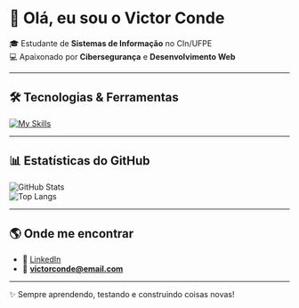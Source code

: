 # 👋 Olá, eu sou o Victor Conde

🎓 Estudante de **Sistemas de Informação** no CIn/UFPE  
💻 Apaixonado por **Cibersegurança** e **Desenvolvimento Web**   

---

## 🛠️ Tecnologias & Ferramentas
[![My Skills](https://skillicons.dev/icons?i=python,cpp,js,ts,html,css,react,angular,nodejs,tailwind,figma,linux,git,vscode)](https://skillicons.dev)

---

## 📊 Estatísticas do GitHub
![GitHub Stats](https://github-readme-stats.vercel.app/api?username=VictorConde&show_icons=true&theme=tokyonight)  
![Top Langs](https://github-readme-stats.vercel.app/api/top-langs/?username=VictorConde&layout=compact&theme=tokyonight)

---

## 🌎 Onde me encontrar
- 💼 [LinkedIn](https://www.linkedin.com/in/seu-usuario)  
- 📧 **victorconde@email.com**

---

✨ Sempre aprendendo, testando e construindo coisas novas!
